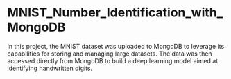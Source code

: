 # MNIST_Number_Identification_with_MongoDB
In this project, the MNIST dataset was uploaded to MongoDB to leverage its capabilities for storing and managing large datasets. The data was then accessed directly from MongoDB to build a deep learning model aimed at identifying handwritten digits.
